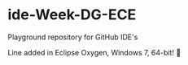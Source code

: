 # ide-Week-DG-ECE
Playground repository for GitHub IDE's

Line added in Eclipse Oxygen, Windows 7, 64-bit! :tada: 
